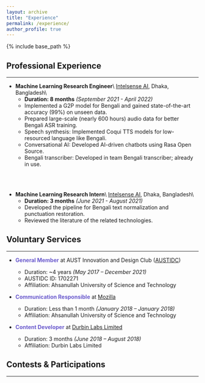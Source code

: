 ```yaml
---
layout: archive
title: "Experience"
permalink: /experience/
author_profile: true
---
```


{% include base_path %}

## Professional Experience

---

* **Machine Learning Research Engineer**\\
[Intelsense AI](https://intelsense.ai/ "https://intelsense.ai/"), Dhaka, Bangladesh\\
    * **Duration: 8 months** _(September 2021 - April 2022)_
    * Implemented a G2P model for Bengali and gained state-of-the-art accuracy (99%) on unseen data.
    * Prepared large-scale (nearly 600 hours) audio data for better Bengali ASR training.
    * Speech synthesis: Implemented Coqui TTS models for low-resourced language like Bengali.
    * Conversational AI: Developed AI-driven chatbots using Rasa Open Source.
    * Bengali transcriber: Developed in team Bengali transcriber; already in use.
<br/>
<br/>

* **Machine Learning Research Intern**\\
[Intelsense AI](https://intelsense.ai/ "https://intelsense.ai/"), Dhaka, Bangladesh\\
    * **Duration: 3 months** _(June 2021 - August 2021)_
    * Developed the pipeline for Bengali text normalization and punctuation restoration.
    * Reviewed the literature of the related technologies.



## Voluntary Services

---

* **<span style="color:SlateBlue">General Member</span>** at AUST Innovation and Design Club ([AUSTIDC](https://aust-idc.com/ "https://aust-idc.com/"))
    * Duration: ~4 years _(May 2017 – December 2021)_
    * AUSTIDC ID: 1702271
    * Affiliation: Ahsanullah University of Science and Technology

* **<span style="color:SlateBlue">Communication Responsible</span>** at [Mozilla](https://community.mozilla.org/en/groups/mozilla-bangladesh/ "Community Website")
    * Duration: Less than 1 month _(January 2018 – January 2018)_
    * Affiliation: Ahsanullah University of Science and Technology

* **<span style="color:SlateBlue">Content Developer</span>** at [Durbin Labs Limited](https://durbinlabs.com/ "https://durbinlabs.com/")
    * Duration: 3 months _(June 2018 – August 2018)_
    * Affiliation: Durbin Labs Limited

## Contests & Participations

---


<!-- {% for post in site.experience %}
  {% include archive-single.html %}
{% endfor %} -->

